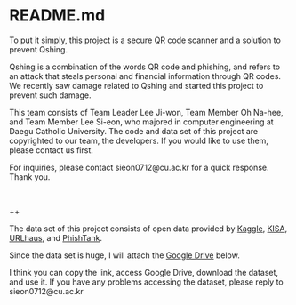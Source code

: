 # README.md

To put it simply, this project is a secure QR code scanner and a solution to prevent Qshing.

Qshing is a combination of the words QR code and phishing, and refers to an attack that steals personal and financial information through QR codes. We recently saw damage related to Qshing and started this project to prevent such damage.

This team consists of Team Leader Lee Ji-won, Team Member Oh Na-hee, and Team Member Lee Si-eon, who majored in computer engineering at Daegu Catholic University. The code and data set of this project are copyrighted to our team, the developers. If you would like to use them, please contact us first.

For inquiries, please contact sieon0712@<hi>cu.ac.kr for a quick response. Thank you.

&nbsp;

++

The data set of this project consists of open data provided by [Kaggle](https://www.kaggle.com/datasets/sid321axn/malicious-urls-dataset), [KISA](https://www.bigdata-map.kr/search/90648937), [URLhaus](https://urlhaus.abuse.ch/api/#csv), and [PhishTank](https://www.phishtank.com/).

Since the data set is huge, I will attach the [Google Drive](https://drive.google.com/file/d/1S_ve2J9yc9zbbz_mVmB-cVNPV5mkk-bL/view?usp=drive_link) below.

I think you can copy the link, access Google Drive, download the dataset, and use it. If you have any problems accessing the dataset, please reply to sieon0712@<hi>cu.ac.kr
